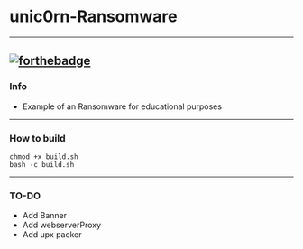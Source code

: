 # unic0rn-Ransomware
---
[![forthebadge](https://forthebadge.com/images/badges/contains-17-coffee-cups.svg)](https://forthebadge.com)
---
### Info
- Example of an Ransomware for educational purposes
---
### How to build
    chmod +x build.sh
    bash -c build.sh
---
### TO-DO
- Add Banner
- Add webserverProxy
- Add upx packer
